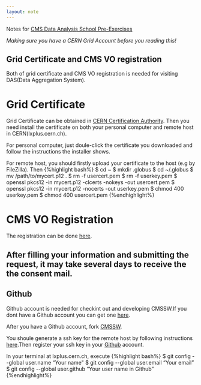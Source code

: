 ```yaml
---
layout: note
---
```

Notes for [CMS Data Analysis School Pre-Exercises](https://twiki.cern.ch/twiki/bin/view/CMS/SWGuideCMSDataAnalysisSchoolPreExerciseFirstSet)

*Making sure you have a CERN Grid Account before you reading this!*

## Grid Certificate and CMS VO registration
Both of grid certificate and CMS VO registration is needed for visiting DAS(Data Aggregation System).

# Grid Certificate
Grid Certificate can be obtained in [CERN Certification Authority](https://ca.cern.ch/ca/user/Request.aspx?template=EE2User).
Then you need install the certificate on both your personal computer and remote host in CERN(lxplus.cern.ch).

For personal computer, just doule-click the certificate you downloaded and follow the instructions the installer shows.

For remote host, you should firstly upload your certificate to the host (e.g by FileZilla). Then 
{%highlight bash%}
$ cd ~
$ mkdir .globus
$ cd ~/.globus
$ mv /path/to/mycert.p12 .
$ rm -f usercert.pem
$ rm -f userkey.pem
$ openssl pkcs12 -in mycert.p12 -clcerts -nokeys -out usercert.pem
$ openssl pkcs12 -in mycert.p12 -nocerts -out userkey.pem
$ chmod 400 userkey.pem
$ chmod 400 usercert.pem
{%endhighlight%}

# CMS VO Registration
The registration can be done [here](https://voms2.cern.ch:8443/voms/cms/register).

After filling your information and submitting the request, it may take several days to receive the the consent mail.
--------------------------
## Github
Github account is needed for checkint out and developing CMSSW.If you dont have a Github account you can get one [here](https://github.com/).

After you have a Github account, fork [CMSSW](https://github.com/cms-sw/cmssw).

You shoule generate a ssh key for the remote host by following instructions [here](https://help.github.com/articles/generating-a-new-ssh-key-and-adding-it-to-the-ssh-agent/).Then register your ssh key in your [Github](https://help.github.com/articles/adding-a-new-ssh-key-to-your-github-account/#platform-linux) account.

In your terminal at lxplus.cern.ch, execute
{%highlight bash%}
$ git config --global user.name “Your name" 
$ git config --global user.email “Your email”
$ git config --global user.github “Your user name in Github”
{%endhighlight%}
